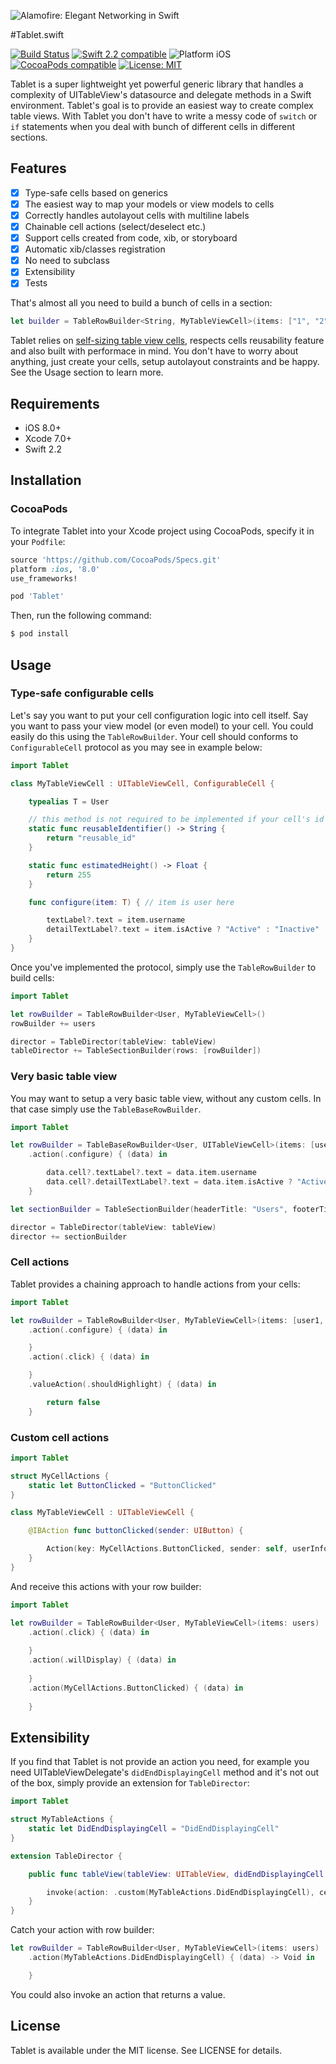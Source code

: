 ![Alamofire: Elegant Networking in Swift](https://raw.githubusercontent.com/maxsokolov/tablet/assets/logo.png)

#Tablet.swift

<p align="left">
<a href="https://travis-ci.org/maxsokolov/tablet"><img src="https://travis-ci.org/maxsokolov/tablet.svg" alt="Build Status" /></a>
<a href="https://developer.apple.com/swift"><img src="https://img.shields.io/badge/Swift_2.2-compatible-4BC51D.svg?style=flat" alt="Swift 2.2 compatible" /></a>
<img src="https://img.shields.io/badge/platform-iOS-blue.svg?style=flat" alt="Platform iOS" />
<a href="https://cocoapods.org/pods/tablet"><img src="https://img.shields.io/badge/pod-0.5.0-blue.svg" alt="CocoaPods compatible" /></a>
<a href="https://raw.githubusercontent.com/maxsokolov/tablet/master/LICENSE"><img src="http://img.shields.io/badge/license-MIT-blue.svg?style=flat" alt="License: MIT" /></a>
</p>

Tablet is a super lightweight yet powerful generic library that handles a complexity of UITableView's datasource and delegate methods in a Swift environment. Tablet's goal is to provide an easiest way to create complex table views. With Tablet you don't have to write a messy code of `switch` or `if` statements when you deal with bunch of different cells in different sections. 

## Features

- [x] Type-safe cells based on generics
- [x] The easiest way to map your models or view models to cells
- [x] Correctly handles autolayout cells with multiline labels
- [x] Chainable cell actions (select/deselect etc.)
- [x] Support cells created from code, xib, or storyboard
- [x] Automatic xib/classes registration
- [x] No need to subclass
- [x] Extensibility
- [x] Tests

That's almost all you need to build a bunch of cells in a section:
```swift
let builder = TableRowBuilder<String, MyTableViewCell>(items: ["1", "2", "3", "4", "5"])
```
Tablet relies on <a href="https://developer.apple.com/library/ios/documentation/UserExperience/Conceptual/AutolayoutPG/WorkingwithSelf-SizingTableViewCells.html" target="_blank">self-sizing table view cells</a>, respects cells reusability feature and also built with performace in mind. You don't have to worry about anything, just create your cells, setup autolayout constraints and be happy. See the Usage section to learn more.

## Requirements

- iOS 8.0+
- Xcode 7.0+
- Swift 2.2

## Installation

### CocoaPods
To integrate Tablet into your Xcode project using CocoaPods, specify it in your `Podfile`:

```ruby
source 'https://github.com/CocoaPods/Specs.git'
platform :ios, '8.0'
use_frameworks!

pod 'Tablet'
```

Then, run the following command:

```bash
$ pod install
```

## Usage

### Type-safe configurable cells

Let's say you want to put your cell configuration logic into cell itself. Say you want to pass your view model (or even model) to your cell.
You could easily do this using the `TableRowBuilder`. Your cell should conforms to `ConfigurableCell` protocol as you may see in example below:

```swift
import Tablet

class MyTableViewCell : UITableViewCell, ConfigurableCell {

	typealias T = User

	// this method is not required to be implemented if your cell's id equals to class name
	static func reusableIdentifier() -> String {
		return "reusable_id"
	}

	static func estimatedHeight() -> Float {
        return 255
    }

	func configure(item: T) { // item is user here

		textLabel?.text = item.username
		detailTextLabel?.text = item.isActive ? "Active" : "Inactive"
	}
}
```
Once you've implemented the protocol, simply use the `TableRowBuilder` to build cells:

```swift
import Tablet

let rowBuilder = TableRowBuilder<User, MyTableViewCell>()
rowBuilder += users

director = TableDirector(tableView: tableView)
tableDirector += TableSectionBuilder(rows: [rowBuilder])
```

### Very basic table view

You may want to setup a very basic table view, without any custom cells. In that case simply use the `TableBaseRowBuilder`.

```swift
import Tablet

let rowBuilder = TableBaseRowBuilder<User, UITableViewCell>(items: [user1, user2, user3], id: "reusable_id")
	.action(.configure) { (data) in

		data.cell?.textLabel?.text = data.item.username
		data.cell?.detailTextLabel?.text = data.item.isActive ? "Active" : "Inactive"
	}

let sectionBuilder = TableSectionBuilder(headerTitle: "Users", footerTitle: nil, rows: [rowBuilder])

director = TableDirector(tableView: tableView)
director += sectionBuilder
```

### Cell actions

Tablet provides a chaining approach to handle actions from your cells:

```swift
import Tablet

let rowBuilder = TableRowBuilder<User, MyTableViewCell>(items: [user1, user2, user3], id: "reusable_id")
	.action(.configure) { (data) in

	}
	.action(.click) { (data) in

	}
	.valueAction(.shouldHighlight) { (data) in

		return false
	}
```

### Custom cell actions
```swift
import Tablet

struct MyCellActions {
	static let ButtonClicked = "ButtonClicked"
}

class MyTableViewCell : UITableViewCell {

	@IBAction func buttonClicked(sender: UIButton) {

		Action(key: MyCellActions.ButtonClicked, sender: self, userInfo: nil).invoke()
	}
}
```
And receive this actions with your row builder:
```swift
import Tablet

let rowBuilder = TableRowBuilder<User, MyTableViewCell>(items: users)
	.action(.click) { (data) in
		
	}
	.action(.willDisplay) { (data) in
		
	}
	.action(MyCellActions.ButtonClicked) { (data) in
		
	}
```

## Extensibility

If you find that Tablet is not provide an action you need, for example you need UITableViewDelegate's `didEndDisplayingCell` method and it's not out of the box,
simply provide an extension for `TableDirector`:
```swift
import Tablet

struct MyTableActions {
	static let DidEndDisplayingCell = "DidEndDisplayingCell"
}

extension TableDirector {

	public func tableView(tableView: UITableView, didEndDisplayingCell cell: UITableViewCell, forRowAtIndexPath indexPath: NSIndexPath) {

		invoke(action: .custom(MyTableActions.DidEndDisplayingCell), cell: cell, indexPath: indexPath)
	}
}
```
Catch your action with row builder:
```swift
let rowBuilder = TableRowBuilder<User, MyTableViewCell>(items: users)
	.action(MyTableActions.DidEndDisplayingCell) { (data) -> Void in

	}
```
You could also invoke an action that returns a value.

## License

Tablet is available under the MIT license. See LICENSE for details.